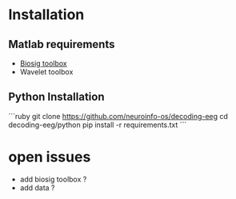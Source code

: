 # Installation


## Matlab requirements
 - [Biosig toolbox](http://biosig.sourceforge.net)
 - Wavelet toolbox

## Python Installation
´´´ruby
git clone https://github.com/neuroinfo-os/decoding-eeg
cd decoding-eeg/python
pip install -r requirements.txt
´´´

# open issues
 - add biosig toolbox ? 
 - add data ?
